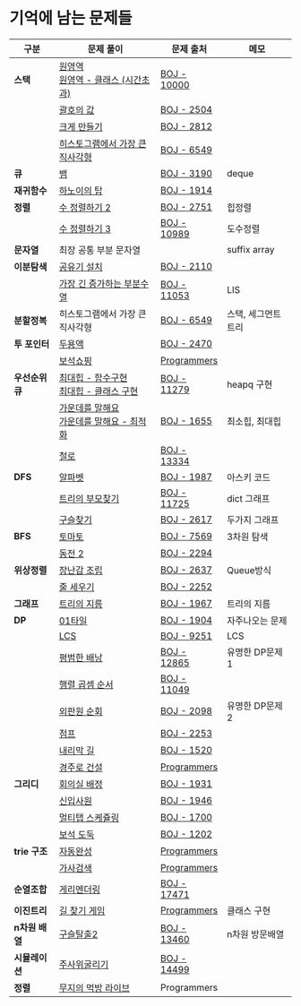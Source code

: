 

# 기억에 남는 문제들



| 구분            | 문제 풀이                                                    | 문제 출처                                                    | 메모                |
| --------------- | ------------------------------------------------------------ | ------------------------------------------------------------ | ------------------- |
| **스택**        | [원영역](https://github.com/emplam27/python_algorithm/blob/master/%EB%B0%B1%EC%A4%80/%EB%B0%B1%EC%A4%80_10000_%EC%9B%90_%EC%98%81%EC%97%AD.py)<br />[원영역 - 클래스 (시간초과)](https://github.com/emplam27/python_algorithm/blob/master/%EB%B0%B1%EC%A4%80/%EB%B0%B1%EC%A4%80_10000_%EC%9B%90_%EC%98%81%EC%97%AD_%ED%81%B4%EB%9E%98%EC%8A%A4(%EC%8B%9C%EA%B0%84%EC%B4%88%EA%B3%BC).py) | [BOJ - 10000](https://www.acmicpc.net/problem/10000)         |                     |
|                 | [괄호의 값](https://github.com/emplam27/python_algorithm/blob/master/%EB%B0%B1%EC%A4%80/%EB%B0%B1%EC%A4%80_2504_%EA%B4%84%ED%98%B8%EC%9D%98_%EA%B0%92.py) | [BOJ - 2504](https://www.acmicpc.net/problem/2504)           |                     |
|                 | [크게 만들기](https://github.com/emplam27/python_algorithm/blob/master/%EB%B0%B1%EC%A4%80/%EB%B0%B1%EC%A4%80_2812_%ED%81%AC%EA%B2%8C_%EB%A7%8C%EB%93%A4%EA%B8%B0.py) | [BOJ - 2812](https://www.acmicpc.net/problem/2812)           |                     |
|                 | [히스토그램에서 가장 큰 직사각형](https://github.com/emplam27/python_algorithm/blob/master/%EB%B0%B1%EC%A4%80/%EB%B0%B1%EC%A4%80_6549_%ED%9E%88%EC%8A%A4%ED%86%A0%EA%B7%B8%EB%9E%A8%EC%97%90%EC%84%9C_%EA%B0%80%EC%9E%A5_%ED%81%B0_%EC%A7%81%EC%82%AC%EA%B0%81%ED%98%95_%EC%8A%A4%ED%83%9D.py) | [BOJ - 6549](https://www.acmicpc.net/problem/6549)           |                     |
| **큐**          | [뱀](https://github.com/emplam27/python_algorithm/blob/master/%EB%B0%B1%EC%A4%80/%EB%B0%B1%EC%A4%80_3190_%EB%B1%80.py) | [BOJ - 3190](https://www.acmicpc.net/problem/3190)           | deque               |
| **재귀함수**    | [하노이의 탑](https://github.com/emplam27/python_algorithm/blob/master/%EB%B0%B1%EC%A4%80/%EB%B0%B1%EC%A4%80_1914_%ED%95%98%EB%85%B8%EC%9D%B4_%ED%83%91.py) | [BOJ - 1914](https://www.acmicpc.net/problem/1914)           |                     |
| **정렬**        | [수 정렬하기 2](https://github.com/emplam27/python_algorithm/blob/master/%EB%B0%B1%EC%A4%80/%EB%B0%B1%EC%A4%80_2751_%EC%88%98_%EC%A0%95%EB%A0%AC%ED%95%98%EA%B8%B0_2.py) | [BOJ - 2751](https://www.acmicpc.net/problem/2751)           | 힙정렬              |
|                 | [수 정렬하기 3](https://github.com/emplam27/python_algorithm/blob/master/%EB%B0%B1%EC%A4%80/%EB%B0%B1%EC%A4%80_10989_%EC%88%98_%EC%A0%95%EB%A0%AC%ED%95%98%EA%B8%B0_3.py) | [BOJ - 10989](https://www.acmicpc.net/problem/10989)         | 도수정렬            |
| **문자열**      | 최장 공통 부분 문자열                                        |                                                              | suffix array        |
| **이분탐색**    | [공유기 설치](https://github.com/emplam27/python_algorithm/blob/master/%EB%B0%B1%EC%A4%80/%EB%B0%B1%EC%A4%80_2110_%EA%B3%B5%EC%9C%A0%EA%B8%B0_%EC%84%A4%EC%B9%98.py) | [BOJ - 2110](https://www.acmicpc.net/problem/2110)           |                     |
|                 | [가장 긴 증가하는 부분수열](https://github.com/emplam27/python_algorithm/blob/master/%EB%B0%B1%EC%A4%80/%EB%B0%B1%EC%A4%80_11053_%EA%B0%80%EC%9E%A5_%EA%B8%B4_%EC%A6%9D%EA%B0%80%ED%95%98%EB%8A%94_%EB%B6%80%EB%B6%84_%EC%88%98%EC%97%B4.py) | [BOJ - 11053](https://www.acmicpc.net/problem/11053)         | LIS                 |
| **분할정복**    | 히스토그램에서 가장 큰 직사각형                              | [BOJ - 6549](https://www.acmicpc.net/problem/6549)           | 스택, 세그먼트 트리 |
| **투 포인터**   | [두용액](https://github.com/emplam27/python_algorithm/blob/master/%EB%B0%B1%EC%A4%80/%EB%B0%B1%EC%A4%80_2470_%EB%91%90_%EC%9A%A9%EC%95%A1.py) | [BOJ - 2470](https://www.acmicpc.net/problem/2470)           |                     |
|                 | [보석쇼핑](https://github.com/emplam27/Python-Algorithm/blob/master/%ED%94%84%EB%A1%9C%EA%B7%B8%EB%9E%98%EB%A8%B8%EC%8A%A4/%EC%B9%B4%EC%B9%B4%EC%98%A4%202020%20%EC%9D%B8%ED%84%B4%EC%89%BD%20-%20%EB%B3%B4%EC%84%9D%20%EC%87%BC%ED%95%91.py) | [Programmers](vhttps://programmers.co.kr/learn/courses/30/lessons/67258) |                     |
| **우선순위 큐** | [최대힙 - 함수구현](https://github.com/emplam27/python_algorithm/blob/master/%EB%B0%B1%EC%A4%80/%EB%B0%B1%EC%A4%80_11279_%EC%B5%9C%EB%8C%80_%ED%9E%99.py)<br />[최대힙 - 클래스 구현](https://github.com/emplam27/python_algorithm/blob/master/%EB%B0%B1%EC%A4%80/%EB%B0%B1%EC%A4%80_11279_%EC%B5%9C%EB%8C%80_%ED%9E%99_%ED%81%B4%EB%9E%98%EC%8A%A4%20%EA%B5%AC%ED%98%84.py) | [BOJ - 11279](https://www.acmicpc.net/problem/11279)         | heapq 구현          |
|                 | [가운데를 말해요](https://github.com/emplam27/python_algorithm/blob/master/%EB%B0%B1%EC%A4%80/%EB%B0%B1%EC%A4%80_1655_%EA%B0%80%EC%9A%B4%EB%8D%B0%EB%A5%BC_%EB%A7%90%ED%95%B4%EC%9A%94.py)<br />[가운데를 말해요 - 최적화](https://github.com/emplam27/python_algorithm/blob/master/%EB%B0%B1%EC%A4%80/%EB%B0%B1%EC%A4%80_1655_%EA%B0%80%EC%9A%B4%EB%8D%B0%EB%A5%BC_%EB%A7%90%ED%95%B4%EC%9A%94%20-%20%EC%B5%9C%EC%A0%81%ED%99%94.py) | [BOJ - 1655](https://www.acmicpc.net/problem/1655)           | 최소힙, 최대힙      |
|                 | [철로](https://github.com/emplam27/python_algorithm/blob/master/%EB%B0%B1%EC%A4%80/%EB%B0%B1%EC%A4%80_13334_%EC%B2%A0%EB%A1%9C.py) | [BOJ - 13334](https://www.acmicpc.net/problem/13334)         |                     |
| **DFS**         | [알파벳](https://github.com/emplam27/python_algorithm/blob/master/%EB%B0%B1%EC%A4%80/%EB%B0%B1%EC%A4%80_1987_%EC%95%8C%ED%8C%8C%EB%B2%B3.py) | [BOJ - 1987](https://www.acmicpc.net/problem/1987)           | 아스키 코드         |
|                 | [트리의 부모찾기](https://github.com/emplam27/python_algorithm/blob/master/%EB%B0%B1%EC%A4%80/%EB%B0%B1%EC%A4%80_11725_%ED%8A%B8%EB%A6%AC%EC%9D%98_%EB%B6%80%EB%AA%A8_%EC%B0%BE%EA%B8%B0.py) | [BOJ - 11725](https://www.acmicpc.net/problem/11725)         | dict 그래프         |
|                 | [구슬찾기](https://github.com/emplam27/python_algorithm/blob/master/%EB%B0%B1%EC%A4%80/%EB%B0%B1%EC%A4%80_2617_%EA%B5%AC%EC%8A%AC_%EC%B0%BE%EA%B8%B0.py) | [BOJ - 2617](https://www.acmicpc.net/problem/2617)           | 두가지 그래프       |
| **BFS**         | [토마토](https://github.com/emplam27/python_algorithm/blob/master/%EB%B0%B1%EC%A4%80/%EB%B0%B1%EC%A4%80_7569_%ED%86%A0%EB%A7%88%ED%86%A0.py) | [BOJ - 7569](https://www.acmicpc.net/problem/7569)           | 3차원 탐색          |
|                 | [동전 2](https://github.com/emplam27/python_algorithm/blob/master/%EB%B0%B1%EC%A4%80/%EB%B0%B1%EC%A4%80_2294_%EB%8F%99%EC%A0%84_2.py) | [BOJ - 2294](https://www.acmicpc.net/problem/2294)           |                     |
| **위상정렬**    | [장난감 조립](https://github.com/emplam27/python_algorithm/blob/master/%EB%B0%B1%EC%A4%80/%EB%B0%B1%EC%A4%80_2637_%EC%9E%A5%EB%82%9C%EA%B0%90_%EC%A1%B0%EB%A6%BD.py) | [BOJ - 2637](https://www.acmicpc.net/problem/2637)           | Queue방식           |
|                 | [줄 세우기](https://github.com/emplam27/Python-Algorithm/blob/master/%EB%B0%B1%EC%A4%80/%EB%B0%B1%EC%A4%80_2252_%EC%A4%84%EC%84%B8%EC%9A%B0%EA%B8%B0.py) | [BOJ - 2252](https://www.acmicpc.net/problem/2252)           |                     |
| **그래프**      | [트리의 지름](https://github.com/emplam27/python_algorithm/blob/master/%EB%B0%B1%EC%A4%80/%EB%B0%B1%EC%A4%80_1967_%ED%8A%B8%EB%A6%AC%EC%9D%98_%EC%A7%80%EB%A6%84.py) | [BOJ - 1967](https://www.acmicpc.net/problem/1967)           | 트리의 지름         |
| **DP**          | [01타일](https://github.com/emplam27/python_algorithm/blob/master/%EB%B0%B1%EC%A4%80/%EB%B0%B1%EC%A4%80_1904_01%ED%83%80%EC%9D%BC.py) | [BOJ - 1904](https://www.acmicpc.net/problem/1904)           | 자주나오는 문제     |
|                 | [LCS](https://github.com/emplam27/python_algorithm/blob/master/%EB%B0%B1%EC%A4%80/%EB%B0%B1%EC%A4%80_9251_LCS.py) | [BOJ - 9251](https://www.acmicpc.net/problem/9251)           | LCS                 |
|                 | [평범한 배낭](https://github.com/emplam27/python_algorithm/blob/master/%EB%B0%B1%EC%A4%80/%EB%B0%B1%EC%A4%80_12865_%ED%8F%89%EB%B2%94%ED%95%9C_%EB%B0%B0%EB%82%AD.py) | [BOJ - 12865](https://www.acmicpc.net/problem/12865)         | 유명한 DP문제 1     |
|                 | [행렬 곱셈 순서](https://github.com/emplam27/Python-Algorithm/blob/master/%EB%B0%B1%EC%A4%80/%EB%B0%B1%EC%A4%80_11049_%ED%96%89%EB%A0%AC_%EA%B3%B1%EC%85%88_%EC%88%9C%EC%84%9C.py) | [BOJ - 11049](https://www.acmicpc.net/problem/11049)         |                     |
|                 | [외판원 순회](https://github.com/emplam27/Python-Algorithm/blob/master/%EB%B0%B1%EC%A4%80/%EB%B0%B1%EC%A4%80_2098_%EC%99%B8%ED%8C%90%EC%9B%90_%EC%88%9C%ED%9A%8C.py) | [BOJ - 2098](https://www.acmicpc.net/problem/2098)           | 유명한 DP문제 2     |
|                 | [점프](https://github.com/emplam27/Python-Algorithm/blob/master/%EB%B0%B1%EC%A4%80/%EB%B0%B1%EC%A4%80_2253_%EC%A0%90%ED%94%84_DP_2%EC%B0%A8%EC%9B%90.py) | [BOJ - 2253](https://www.acmicpc.net/problem/2253)           |                     |
|                 | [내리막 길](https://github.com/emplam27/Python-Algorithm/blob/master/%EB%B0%B1%EC%A4%80/%EB%B0%B1%EC%A4%80_1520_%EB%82%B4%EB%A6%AC%EB%A7%89_%EA%B8%B8.py) | [BOJ - 1520](https://www.acmicpc.net/problem/1520)           |                     |
|                 | [경주로 건설](https://github.com/emplam27/Python-Algorithm/blob/master/%ED%94%84%EB%A1%9C%EA%B7%B8%EB%9E%98%EB%A8%B8%EC%8A%A4/%EC%B9%B4%EC%B9%B4%EC%98%A4%202020%20%EC%9D%B8%ED%84%B4%EC%89%BD%20-%20%EA%B2%BD%EC%A3%BC%EB%A1%9C%20%EA%B1%B4%EC%84%A4.py) | [Programmers](https://programmers.co.kr/learn/courses/30/lessons/67259) |                     |
| **그리디**      | [회의실 배정](https://github.com/emplam27/Python-Algorithm/blob/master/%EB%B0%B1%EC%A4%80/%EB%B0%B1%EC%A4%80_1931_%ED%9A%8C%EC%9D%98%EC%8B%A4%EB%B0%B0%EC%A0%95.py) | [BOJ - 1931](https://www.acmicpc.net/problem/1931)           |                     |
|                 | [신입사원](https://github.com/emplam27/Python-Algorithm/blob/master/%EB%B0%B1%EC%A4%80/%EB%B0%B1%EC%A4%80_1946_%EC%8B%A0%EC%9E%85_%EC%82%AC%EC%9B%90.py) | [BOJ - 1946](https://www.acmicpc.net/problem/1946)           |                     |
|                 | [멀티탭 스케쥴링](https://github.com/emplam27/Python-Algorithm/blob/master/%EB%B0%B1%EC%A4%80/%EB%B0%B1%EC%A4%80_1700_%EB%A9%80%ED%8B%B0%ED%85%9D_%EC%8A%A4%EC%BC%80%EC%A4%84%EB%A7%81.py) | [BOJ - 1700](https://www.acmicpc.net/problem/1700)           |                     |
|                 | [보석 도둑](https://github.com/emplam27/Python-Algorithm/blob/master/%EB%B0%B1%EC%A4%80/%EB%B0%B1%EC%A4%80_1202_%EB%B3%B4%EC%84%9D_%EB%8F%84%EB%91%91.py) | [BOJ - 1202](https://www.acmicpc.net/problem/1202)           |                     |
| **trie 구조**   | [자동완성](https://github.com/emplam27/python_algorithm/blob/master/%ED%94%84%EB%A1%9C%EA%B7%B8%EB%9E%98%EB%A8%B8%EC%8A%A4/%EC%B9%B4%EC%B9%B4%EC%98%A4%202018%20-%20%5B3%EC%B0%A8%5D%20%EC%9E%90%EB%8F%99%EC%99%84%EC%84%B1.py) | [Programmers](https://programmers.co.kr/learn/courses/30/lessons/17685) |                     |
|                 | [가사검색](https://github.com/emplam27/python_algorithm/blob/master/%ED%94%84%EB%A1%9C%EA%B7%B8%EB%9E%98%EB%A8%B8%EC%8A%A4/%EC%B9%B4%EC%B9%B4%EC%98%A4%202020%20-%20%EA%B0%80%EC%82%AC%EA%B2%80%EC%83%89%20dict%20%ED%99%9C%EC%9A%A9.py) | [Programmers](https://programmers.co.kr/learn/courses/30/lessons/60060) |                     |
| **순열조합**    | [게리멘더링](https://github.com/emplam27/Python-Algorithm/blob/master/%EB%B0%B1%EC%A4%80/%EB%B0%B1%EC%A4%80_17471_%EA%B2%8C%EB%A6%AC%EB%A9%98%EB%8D%94%EB%A7%81.py) | [BOJ - 17471](https://www.acmicpc.net/problem/17471)         |                     |
| **이진트리**    | [길 찾기 게임](https://github.com/emplam27/python_algorithm/blob/master/%ED%94%84%EB%A1%9C%EA%B7%B8%EB%9E%98%EB%A8%B8%EC%8A%A4/%EC%B9%B4%EC%B9%B4%EC%98%A4%202019%20-%20%EA%B8%B8%20%EC%B0%BE%EA%B8%B0%20%EA%B2%8C%EC%9E%84.py) | [Programmers](https://programmers.co.kr/learn/courses/30/lessons/42892) | 클래스 구현         |
| **n차원 배열**  | [구슬탈출2](https://github.com/emplam27/python_algorithm/blob/master/%EB%B0%B1%EC%A4%80/%EB%B0%B1%EC%A4%80_13460_%EA%B5%AC%EC%8A%AC%ED%83%88%EC%B6%9C2.py) | [BOJ - 13460](https://www.acmicpc.net/problem/13460)         | n차원 방문배열      |
| **시뮬레이션**  | [주사위굴리기](https://github.com/emplam27/python_algorithm/blob/master/%EB%B0%B1%EC%A4%80/%EB%B0%B1%EC%A4%80_14499_%EC%A3%BC%EC%82%AC%EC%9C%84%20%EA%B5%B4%EB%A6%AC%EA%B8%B0.py) | [BOJ - 14499](https://www.acmicpc.net/problem/14499)         |                     |
| **정렬**        | [무지의 먹방 라이브](https://github.com/emplam27/Python-Algorithm/blob/master/%ED%94%84%EB%A1%9C%EA%B7%B8%EB%9E%98%EB%A8%B8%EC%8A%A4/%EC%B9%B4%EC%B9%B4%EC%98%A4%202019%20-%20%EB%AC%B4%EC%A7%80%EC%9D%98%20%EB%A8%B9%EB%B0%A9%20%EB%9D%BC%EC%9D%B4%EB%B8%8C%20%EC%B5%9C%EC%A0%81%ED%99%94.py) | Programmers                                                  |                     |


